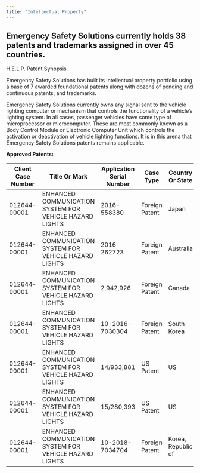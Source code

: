 ```yaml
---
title: "Intellectual Property"
---
```


## Emergency Safety Solutions currently holds 38 patents and trademarks assigned in over 45 countries. 

H.E.L.P. Patent Synopsis

Emergency Safety Solutions has built its intellectual property portfolio using a base of 
7 awarded foundational patents along with dozens of pending and continuous patents, and 
trademarks. 

Emergency Safety Solutions currently owns any signal sent to the vehicle lighting computer 
or mechanism that controls the functionality of a vehicle’s lighting system. In all cases, 
passenger vehicles have some type of microprocessor or microcomputer. These are most 
commonly known as a Body Control Module or Electronic Computer Unit which controls the 
activation or deactivation of vehicle lighting functions. It is in this arena that 
Emergency Safety Solutions patents remains applicable.   

**Approved Patents:**

| Client Case Number | Title Or Mark | Application Serial Number | Case Type | Country Or State |
| ------------------ | ------------- | ------------------------- | --------- | ---------------- |
| 012644-00001 | ENHANCED COMMUNICATION SYSTEM FOR VEHICLE HAZARD LIGHTS | 2016-558380 | Foreign Patent | Japan |
| 012644-00001 | ENHANCED COMMUNICATION SYSTEM FOR VEHICLE HAZARD LIGHTS | 2016 262723 | Foreign Patent | Australia |
| 012644-00001 | ENHANCED COMMUNICATION SYSTEM FOR VEHICLE HAZARD LIGHTS | 2,942,926 | Foreign Patent | Canada |
| 012644-00001 | ENHANCED COMMUNICATION SYSTEM FOR VEHICLE HAZARD LIGHTS | 10-2016-7030304 | Foreign Patent | South Korea |
| 012644-00001 | ENHANCED COMMUNICATION SYSTEM FOR VEHICLE HAZARD LIGHTS | 14/933,881 | US Patent | US |
| 012644-00001 | ENHANCED COMMUNICATION SYSTEM FOR VEHICLE HAZARD LIGHTS | 15/280,393 | US Patent | US | 
| 012644-00001 | ENHANCED COMMUNICATION SYSTEM FOR VEHICLE HAZARD LIGHTS | 10-2018-7034704 | Foreign Patent | Korea, Republic of |
